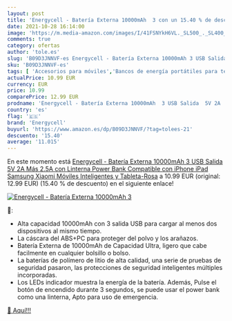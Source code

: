```yaml
---
layout: post
title: 'Energycell - Batería Externa 10000mAh  3 con un 15.40 % de descuento'
date: 2021-10-28 16:14:00
image: 'https://m.media-amazon.com/images/I/41FSNYkH6VL._SL500_._SL400_.jpg'
comments: true
category: ofertas
author: 'tole.es'
slug: 'B09D3JNNVF-es Energycell - Batería Externa 10000mAh 3 USB Salida 5V 2A...'
sku: 'B09D3JNNVF-es'
tags: [ 'Accesorios para móviles','Bancos de energía portátiles para teléfonos móviles','Cargadores para móviles','Comunicación móvil y accesorios','Electrónica','energycell','ipad','iphone', ]
actualPrice: 10.99 EUR
currency: EUR
price: 10.99
comparePrice: 12.99 EUR
prodname: 'Energycell - Batería Externa 10000mAh  3 USB Salida  5V 2A  Más 2.5A  con Linterna  Power Bank Compatible con iPhone iPad Samsung Xiaomi Móviles Inteligentes y Tableta-Rosa'
country: 'es'
flag: '🇪🇸'
brand: 'Energycell'
buyurl: 'https://www.amazon.es/dp/B09D3JNNVF/?tag=tolees-21'
descuento: '15.40'
average: '11.015'
---
```


En este momento está [Energycell - Batería Externa 10000mAh  3 USB Salida  5V 2A  Más 2.5A  con Linterna  Power Bank Compatible con iPhone iPad Samsung Xiaomi Móviles Inteligentes y Tableta-Rosa](https://www.amazon.es/dp/B09D3JNNVF/?tag=tolees-21) a 10.99 EUR (original: 12.99 EUR) (15.40 %  de descuento) en el siguiente enlace!

[![Energycell - Batería Externa 10000mAh  3](https://m.media-amazon.com/images/I/41FSNYkH6VL._SL500_._SL400_.jpg)](https://www.amazon.es/dp/B09D3JNNVF/?tag=tolees-21)

🔎:

- Alta capacidad 10000mAh con 3 salida USB para cargar al menos dos dispositivos al mismo tiempo.
- La cáscara del ABS+PC para proteger del polvo y los arañazos.
- Batería Externa de 10000mAh de Capacidad Ultra, ligero que cabe facilmente en cualquier bolsillo o bolso.
- La baterías de polímero de litio de alta calidad, una serie de pruebas de seguridad pasaron, las protecciones de seguridad inteligentes múltiples incorporadas.
- Los LEDs indicador muestra la energía de la batería. Además, Pulse el botón de encendido durante 3 segundos, se puede usar el power bank como una linterna, Apto para uso de emergencia.

[🛒 Aquí!!!](https://www.amazon.es/dp/B09D3JNNVF/?tag=tolees-21)
